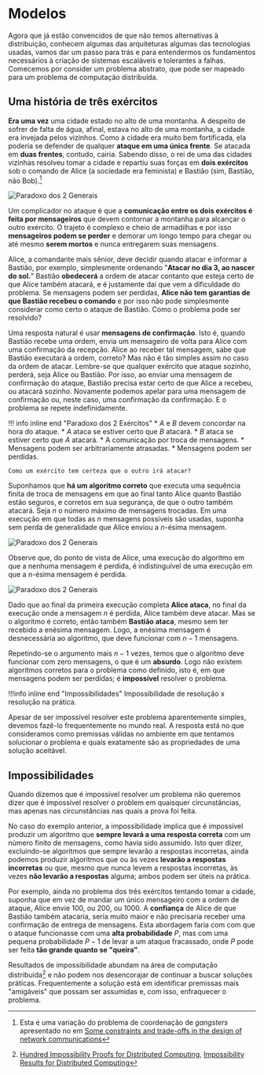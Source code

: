 # Modelos
Agora que já estão convencidos de que não temos alternativas à distribuição, conhecem algumas das arquiteturas algumas das tecnologias usadas, vamos dar um passo para trás e para entendermos os fundamentos necessários à criação de sistemas escaláveis e tolerantes a falhas.
Comecemos por consider um problema abstrato, que pode ser mapeado para um problema de computação distribuída.

## Uma história de três exércitos
**Era uma vez** uma cidade estado no alto de uma montanha. 
A despeito de sofrer de falta de água, afinal, estava no alto de uma montanha, a cidade era invejada pelos vizinhos.
Como a cidade era muito bem fortificada, ela poderia se defender de qualquer **ataque em uma única frente**. 
Se atacada em **duas frentes**, contudo, cairia.
Sabendo disso, o rei de uma das cidades vizinhas resolveu tomar a cidade e repartiu suas forças em **dois exércitos** sob o comando de Alice (a sociedade era feminista) e Bastião (sim, Bastião, não Bob).[^2generalsparadox]

[^2generalsparadox]: Esta é uma variação do problema de coordenação de *gangsters* apresentado no em [Some constraints and trade-offs in the design of network communications](https://doi.org/10.1145%2F800213.806523)

![Paradoxo dos 2 Generais](../drawings/2generals.drawio#0)

Um complicador no ataque é que a **comunicação entre os dois exércitos é feita por mensageiros** que devem contornar a montanha para alcançar o outro exército. 
O trajeto é complexo e cheio de armadilhas e por isso **mensageiros podem se perder** e demorar um longo tempo para chegar ou até mesmo **serem mortos** e nunca entregarem suas mensagens.

Alice, a comandante mais sênior, deve decidir quando atacar e informar a Bastião, por exemplo, simplesmente ordenando "**Atacar no dia 3, ao nascer do sol.**"
Bastião **obedecerá** a ordem de atacar contanto que esteja certo de que Alice também atacará, e é justamente daí que vem a dificuldade do problema.
Se mensagens podem ser perdidas, **Alice não tem garantias de que Bastião recebeu o comando** e por isso não pode simplesmente considerar como certo o ataque de Bastião.
Como o problema pode ser resolvido?

Uma resposta natural é usar **mensagens de confirmação**. Isto é, quando Bastião recebe uma ordem, envia um mensageiro de volta para Alice com uma confirmação da recepção.
Alice ao receber tal mensagem, sabe que Bastião executará a ordem, correto? Mas não é tão simples assim no caso da ordem de atacar.
Lembre-se que qualquer exército que ataque sozinho, perderá, seja Alice ou Bastião. 
Por isso, ao enviar uma mensagem de confirmação do ataque, Bastião precisa estar certo de que Alice a recebeu, ou atacará sozinho.
Novamente podemos apelar para uma mensagem de confirmação ou, neste caso, uma confirmação da confirmação.
E o problema se repete indefinidamente.


!!! info inline end "Paradoxo dos 2 Exércitos"
    * $A$ e $B$ devem concordar na hora do ataque.
	* $A$ ataca se estiver certo que $B$ atacará.
	* $B$ ataca se estiver certo que $A$ atacará.
	* A comunicação por troca de mensagens.
       * Mensagens podem ser arbitrariamente atrasadas.
	   * Mensagens podem ser perdidas.
	
	Como um exército tem certeza que o outro irá atacar?

Suponhamos que **há um algoritmo correto** que executa uma sequência finita de troca de mensagens em que ao final tanto Alice quanto Bastião estão seguros, e corretos em sua segurança, de que o outro também atacará. Seja $n$ o número máximo de mensagens trocadas. 
Em uma execução em que todas as $n$ mensagens possíveis são usadas, suponha sem perda de generalidade que Alice enviou a $n$-ésima mensagem.

![Paradoxo dos 2 Generais](../drawings/2generals.drawio#1)

Observe que, do ponto de vista de Alice, uma execução do algoritmo em que a nenhuma mensagem é perdida, é indistinguível de uma execução em que a $n$-ésima mensagem é perdida.

![Paradoxo dos 2 Generais](../drawings/2generals.drawio#2)

Dado que ao final da primeira execução completa **Alice ataca**, no final da execução onde a mensagem $n$ é perdida, Alice também deve atacar.
Mas se o algoritmo é correto, então também **Bastião ataca**, mesmo sem ter recebido a enésima mensagem. Logo, a enésima mensagem é desnecessária ao algoritmo, que deve funcionar com $n-1$ mensagens.

Repetindo-se o argumento mais $n-1$ vezes, temos que o algoritmo deve funcionar com zero mensagens, o que é um **absurdo**. Logo não existem algoritmos corretos para o problema como definido, isto é, em que mensagens podem ser perdidas; é **impossível** resolver o problema.

!!!info inline end "Impossibilidades"
    Impossibilidade de resolução x resolução na prática.

Apesar de ser impossível resolver este problema aparentemente simples, devemos fazê-lo frequentemente no mundo real. 
A resposta está no que consideramos como premissas válidas no ambiente em que tentamos solucionar o problema e quais exatamente são as propriedades de uma solução aceitável.


## Impossibilidades
Quando dizemos que é impossível resolver um problema não queremos dizer que é impossível resolver o problem em quaisquer circunstâncias, mas apenas nas circunstâncias nas quais a prova foi feita.

No caso do exemplo anterior, a impossibilidade implica que é impossível produzir um algoritmo que **sempre levará a uma resposta correta** com um número finito de mensagens, como havia sido assumido.
Isto quer dizer, excluindo-se algoritmos que sempre levarão a respostas incorretas, ainda podemos produzir algoritmos que ou às vezes **levarão a respostas incorretas** ou que, mesmo que nunca levem a respostas incorretas, às vezes **não levarão a respostas** alguma; ambos podem ser úteis na prática.

Por exemplo, ainda no problema dos três exércitos tentando tomar a cidade, suponha que em vez de mandar um único mensageiro com a ordem de ataque, Alice envie 100, ou 200, ou 1000.
A **confiança** de Alice de que Bastião também atacaria, seria muito maior e não precisaria receber uma confirmação de entrega de mensagens.
Esta abordagem faria com com que o ataque funcionasse com uma **alta probabilidade** $P$, mas com uma pequena probabilidade $P-1$ de levar a um ataque fracassado, onde $P$ pode ser feita **tão grande quanto se "queira"**.

Resultados de impossibilidade abundam na área de computação distribuída[^impossibilidades] e não podem nos desencorajar de continuar a buscar soluções práticas.
Frequentemente a solução está em identificar premissas mais "amigáveis" que possam ser assumidas e, com isso, enfraquecer o problema.

[^impossibilidades]: [Hundred Impossibility Proofs for Distributed Computing](https://groups.csail.mit.edu/tds/papers/Lynch/MIT-LCS-TM-394.pdf), [Impossibility Results for Distributed Computing](https://doi.org/10.2200/S00551ED1V01Y201311DCT012)